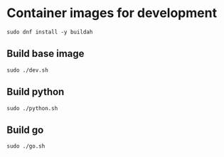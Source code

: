 # Container images for development

`sudo dnf install -y buildah`

## Build base image

`sudo ./dev.sh`

## Build python

`sudo ./python.sh`

## Build go

`sudo ./go.sh`
